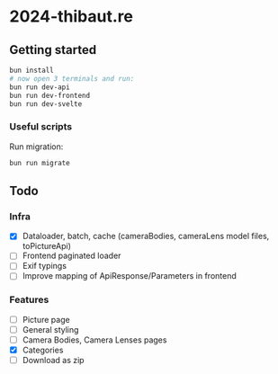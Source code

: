 # 2024-thibaut.re

## Getting started

```bash
bun install
# now open 3 terminals and run:
bun run dev-api
bun run dev-frontend
bun run dev-svelte
```

### Useful scripts

Run migration:

```sh
bun run migrate
```

## Todo

### Infra

- [x] Dataloader, batch, cache (cameraBodies, cameraLens model files, toPictureApi)
- [ ] Frontend paginated loader
- [ ] Exif typings
- [ ] Improve mapping of ApiResponse/Parameters in frontend

### Features

- [ ] Picture page
- [ ] General styling
- [ ] Camera Bodies, Camera Lenses pages
- [x] Categories
- [ ] Download as zip
